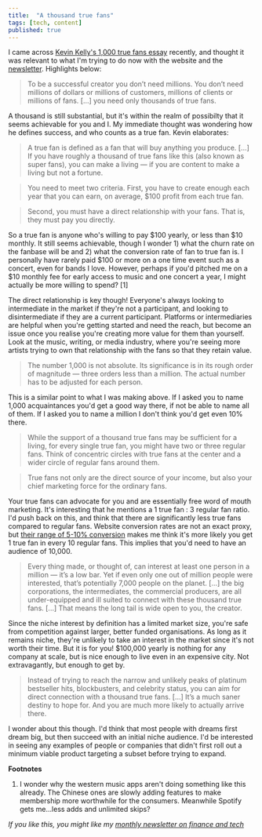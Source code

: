 ```yaml
---
title:  "A thousand true fans"  
tags: [tech, content]
published: true
---
```


I came across [Kevin Kelly's 1,000 true fans essay](https://kk.org/thetechnium/1000-true-fans/ "1000") recently, and thought it was relevant to what I'm trying to do now with the website and the [newsletter](https://avoidboringpeople.substack.com/ "ABP"). Highlights below:

> To be a successful creator you don’t need millions. You don’t need millions of dollars or millions of customers, millions of clients or millions of fans. \[...\] you need only thousands of true fans.

A thousand is still substantial, but it's within the realm of possibilty that it seems achievable for you and I. My immediate thought was wondering how he defines success, and who counts as a true fan. Kevin elaborates:

> A true fan is defined as a fan that will buy anything you produce. \[...\] If you have roughly a thousand of true fans like this (also known as super fans), you can make a living — if you are content to make a living but not a fortune.

> You need to meet two criteria. First, you have to create enough each year that you can earn, on average, $100 profit from each true fan.

> Second, you must have a direct relationship with your fans. That is, they must pay you directly.

So a true fan is anyone who's willing to pay $100 yearly, or less than $10 monthly. It still seems achievable, though I wonder 1) what the churn rate on the fanbase will be and 2) what the conversion rate of fan to true fan is. I personally have rarely paid $100 or more on a one time event such as a concert, even for bands I love. However, perhaps if you'd pitched me on a $10 monthly fee for early access to music and one concert a year, I might actually be more willing to spend? \[1\]

The direct relationship is key though! Everyone's always looking to intermediate in the market if they're not a participant, and looking to disintermediate if they are a current participant. Platforms or intermediaries are helpful when you're getting started and need the reach, but become an issue once you realise you're creating more value for them than yourself. Look at the music, writing, or media industry, where you're seeing more artists trying to own that relationship with the fans so that they retain value.

> The number 1,000 is not absolute. Its significance is in its rough order of magnitude — three orders less than a million. The actual number has to be adjusted for each person.

This is a similar point to what I was making above. If I asked you to name 1,000 acquaintances you'd get a good way there, if not be able to name all of them. If I asked you to name a million I don't think you'd get even 10% there. 

> While the support of a thousand true fans may be sufficient for a living, for every single true fan, you might have two or three regular fans. Think of concentric circles with true fans at the center and a wider circle of regular fans around them.

> True fans not only are the direct source of your income, but also your chief marketing force for the ordinary fans.

Your true fans can advocate for you and are essentially free word of mouth marketing. It's interesting that he mentions a 1 true fan : 3 regular fan ratio. I'd push back on this, and think that there are significantly less true fans compared to regular fans. Website conversion rates are not an exact proxy, but [their range of 5-10% conversion](https://www.invespcro.com/blog/the-average-website-conversion-rate-by-industry/ "conversion") makes me think it's more likely you get 1 true fan in every 10 regular fans. This implies that you'd need to have an audience of 10,000.

> Every thing made, or thought of, can interest at least one person in a million — it’s a low bar. Yet if even only one out of million people were interested, that’s potentially 7,000 people on the planet. \[...\] the big corporations, the intermediates, the commercial producers, are all under-equipped and ill suited to connect with these thousand true fans. \[...\] That means the long tail is wide open to you, the creator.

Since the niche interest by definition has a limited market size, you're safe from competition against larger, better funded organisations. As long as it remains niche, they're unlikely to take an interest in the market since it's not worth their time. But it is for you! $100,000 yearly is nothing for any company at scale, but is nice enough to live even in an expensive city. Not extravagantly, but enough to get by.

> Instead of trying to reach the narrow and unlikely peaks of platinum bestseller hits, blockbusters, and celebrity status, you can aim for direct connection with a thousand true fans. \[...\] It’s a much saner destiny to hope for. And you are much more likely to actually arrive there.

I wonder about this though. I'd think that most people with dreams first dream big, but then succeed with an initial niche audience. I'd be interested in seeing any examples of people or companies that didn't first roll out a minimum viable product targeting a subset before trying to expand. 

**Footnotes**
1. I wonder why the western music apps aren't doing something like this already. The Chinese ones are slowly adding features to make membership more worthwhile for the consumers. Meanwhile Spotify gets me...less adds and unlimited skips?

*If you like this, you might like my [monthly newsletter on finance and tech](https://avoidboringpeople.substack.com/ "ABP")*
